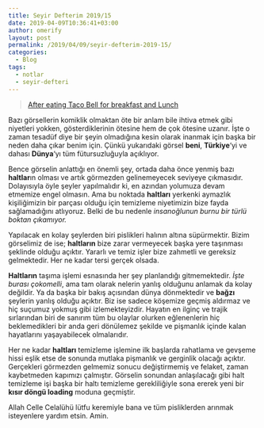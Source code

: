 ```yaml
---
title: Seyir Defterim 2019/15
date: 2019-04-09T10:36:41+03:00
author: omerify
layout: post
permalink: /2019/04/09/seyir-defterim-2019-15/
categories:
  - Blog
tags:
  - notlar
  - seyir-defteri
---
```


<blockquote class="imgur-embed-pub" lang="en" data-id="TX5VrYE"  ><a href="//imgur.com/TX5VrYE">After eating Taco Bell for breakfast and Lunch</a></blockquote><script async src="//s.imgur.com/min/embed.js" charset="utf-8"></script>

Bazı görsellerin komiklik olmaktan öte bir anlam bile ihtiva etmek gibi niyetleri yokken, gösterdiklerinin ötesine hem de çok ötesine uzanır. İşte o zaman tesadüf diye bir şeyin olmadığına kesin olarak inanmak için başka bir neden daha çıkar benim için. Çünkü yukarıdaki görsel **beni**, **Türkiye**‘yi ve dahası **Dünya**‘yı tüm fütursuzluğuyla açıklıyor.

Bence görselin anlattığı en önemli şey, ortada daha önce yenmiş bazı **haltlar**ın olması ve artık görmezden gelinemeyecek seviyeye çıkmasıdır. Dolayısıyla öyle şeyler yapılmalıdır ki, en azından yolumuza devam etmemize engel olmasın. Ama bu noktada **haltları** yerkenki aymazlık kişiliğimizin bir parçası olduğu için temizleme niyetimizin bize fayda sağlamadığını atlıyoruz. Belki de bu nedenle _insanoğlunun burnu bir türlü boktan çıkamıyor._

Yapılacak en kolay şeylerden biri pislikleri halının altına süpürmektir. Bizim görselimiz de ise; **haltların** bize zarar vermeyecek başka yere taşınması şeklinde olduğu açıktır. Yararlı ve temiz işler bize zahmetli ve gereksiz gelmektedir. Her ne kadar tersi gerçek olsada.

**Haltların** taşıma işlemi esnasında her şey planlandığı gitmemektedir. _İşte burası çokomelli_, ama tam olarak nelerin yanlış olduğunu anlamak da kolay değildir. Ya da başka bir bakış açısından dünya dönmektedir ve **bağzı** şeylerin yanlış olduğu açıktır. Biz ise sadece köşemize geçmiş aldırmaz ve hiç suçumuz yokmuş gibi izlemekteyizdir. Hayatın en ilginç ve trajik sırlarından biri de sanırım tüm bu olaylar olurken eğlenenlerin hiç beklemedikleri bir anda geri dönülemez şekilde ve pişmanlık içinde kalan hayatlarını yaşayabilecek olmalarıdır.

Her ne kadar **haltları** temizleme işlemine ilk başlarda rahatlama ve gevşeme hissi eşlik etse de sonunda mutlaka pişmanlık ve gerginlik olacağı açıktır. Gerçekleri görmezden gelmemiz sonucu değiştirmemiş ve felaket, zaman kaybetmeden kapımızı çalmıştır. Görselin sonundan anlaşılacağı gibi halt temizleme işi başka bir haltı temizleme gerekliliğiyle sona ererek yeni bir **kısır döngü loading** moduna geçmiştir.

Allah Celle Celalühü lütfu keremiyle bana ve tüm pisliklerden arınmak isteyenlere yardım etsin. Amin.
